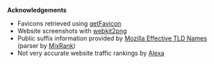 **Acknowledgements**

- Favicons retrieved using [getFavicon](http://getfavicon.appspot.com/)
- Website screenshots with [webkit2png](http://www.paulhammond.org/webkit2png)
- Public suffix information provided by [Mozilla Effective TLD Names](http://mxr.mozilla.org/mozilla-central/source/netwerk/dns/effective_tld_names.dat?raw=1) (parser by [MixRank](https://github.com/onlinemediagroup))
- Not very accurate website traffic rankings by [Alexa](http://www.alexa.com/topsites)
